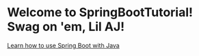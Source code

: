 Welcome to SpringBootTutorial! Swag on 'em, Lil AJ!
==============================

[Learn how to use Spring Boot with Java](https://github.com/YogoGit/SpringBootTutorial/blob/main/SpringBoot.md)
